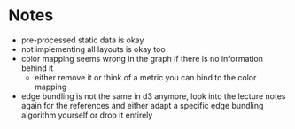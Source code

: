# Notes

* pre-processed static data is okay
* not implementing all layouts is okay too
* color mapping seems wrong in the graph if there is no information behind it
  * either remove it or think of a metric you can bind to the color mapping
* edge bundling is not the same in d3 anymore, look into the lecture notes again for the references and either adapt a specific edge bundling algorithm yourself or drop it entirely
